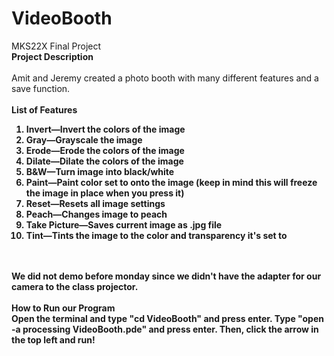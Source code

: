 # VideoBooth
MKS22X Final Project </br>
<b>Project Description</b> </br></br>
Amit and Jeremy created a photo booth with many different features and a save function. </br>
</br><b>List of Features </br>
<ol>
  <li> Invert—Invert the colors of the image</li>
  <li>Gray—Grayscale the image</li>
  <li>Erode—Erode the colors of the image</li>
  <li>Dilate—Dilate the colors of the image</li>
  <li>B&W—Turn image into black/white</li>
  <li>Paint—Paint color set to onto the image (keep in mind this will freeze the image in place when you press it) </li>
  <li>Reset—Resets all image settings</li>
  <li>Peach—Changes image to peach</li>
  <li>Take Picture—Saves current image as .jpg file</li>
  <li>Tint—Tints the image to the color and transparency it's set to</li>
</ol></br></br>
We did not demo before monday since we didn't have the adapter for our camera to the class projector. </br></br>
<b> How to Run our Program </b> </br>
Open the terminal and type "cd VideoBooth" and press enter. Type "open -a processing VideoBooth.pde" and press enter. Then, click the arrow in the top left and run!
